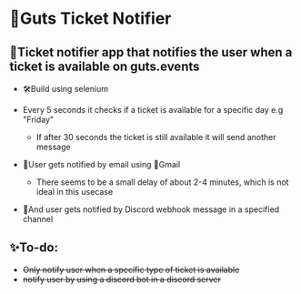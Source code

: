 # 🎫Guts Ticket Notifier 
## 🎫Ticket notifier app that notifies the user when a ticket is available on guts.events
* 🛠️Build using selenium
* Every 5 seconds it checks if a ticket is available for a specific day e.g "Friday"
  - If after 30 seconds the ticket is still available it will send another message

* 🔔User gets notified by email using 📧Gmail
  - There seems to be a small delay of about 2-4 minutes, which is not ideal in this usecase
* 🔔And user gets notified by Discord webhook message in a specified channel 

## ✨To-do:
* ~~Only notify user when a specific type of ticket is available~~
* ~~notify user by using a discord bot in a discord server~~
